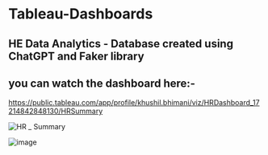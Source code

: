 # Tableau-Dashboards
## HE Data Analytics - Database created using ChatGPT and Faker library
## you can watch the dashboard here:- 
https://public.tableau.com/app/profile/khushil.bhimani/viz/HRDashboard_17214842848130/HRSummary

![HR _ Summary](https://github.com/user-attachments/assets/d5f9ffd7-2050-4730-8875-178369a801b8)

![image](https://github.com/KhushilBhimani2004/Tableau-Dashboards/assets/69694471/2ce1680e-6a98-4294-b51e-6493e82602af)
